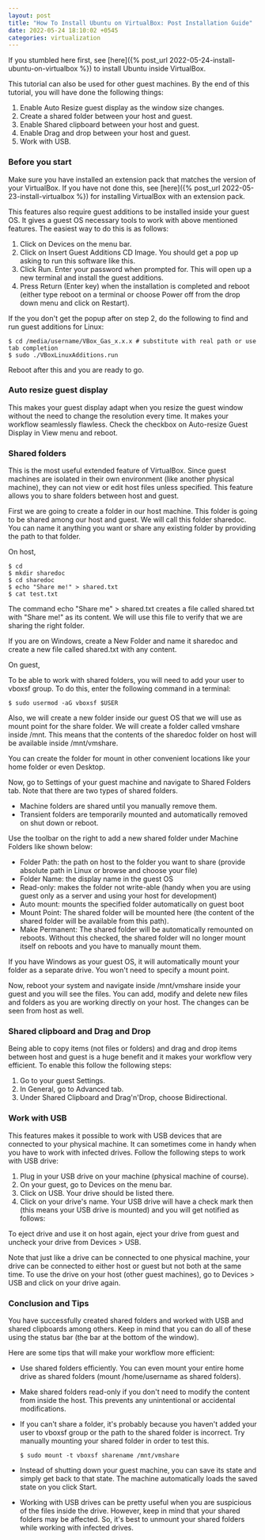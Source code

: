 ```yaml
---
layout: post
title: "How To Install Ubuntu on VirtualBox: Post Installation Guide"
date: 2022-05-24 18:10:02 +0545
categories: virtualization
---
```


If you stumbled here first, see [here]({% post_url 2022-05-24-install-ubuntu-on-virtualbox %}) to install Ubuntu inside VirtualBox.

This tutorial can also be used for other guest machines. By the end of this tutorial, you will have done the following things:

1. Enable Auto Resize guest display as the window size changes.
2. Create a shared folder between your host and guest.
3. Enable Shared clipboard between your host and guest.
4. Enable Drag and drop between your host and guest.
5. Work with USB.

### Before you start

Make sure you have installed an extension pack that matches the version of your VirtualBox. If you have not done this, see [here]({% post_url 2022-05-23-install-virtualbox %}) for installing VirtualBox with an extension pack.

This features also require guest additions to be installed inside your guest OS. It gives a guest OS necessary tools to work with above mentioned features. The easiest way to do this is as follows:

1. Click on  Devices on the menu bar.
2. Click on Insert Guest Additions CD Image. You should get a pop up asking to run this software like this.
3. Click Run. Enter your password when prompted for. This will open up a new terminal and install the guest additions.
4. Press Return (Enter key) when the installation is completed and reboot (either type reboot on a terminal or choose Power off from the drop down menu and click on Restart).

If the you don't get the popup after on step 2, do the following to find and run guest additions for Linux:

```
$ cd /media/username/VBox_Gas_x.x.x # substitute with real path or use tab completion
$ sudo ./VBoxLinuxAdditions.run
```

Reboot after this and you are ready to go.

### Auto resize guest display

This makes your guest display adapt when you resize the guest window without the need to change the resolution every time. It makes your workflow seamlessly flawless. Check the checkbox on Auto-resize Guest Display in View menu and reboot.

### Shared folders

This is the most useful extended feature of VirtualBox. Since guest machines are isolated in their own environment (like another physical machine), they can not view or edit host files unless specified. This feature allows you to share folders between host and guest.

First we are going to create a folder in our host machine. This folder is going to be shared among our host and guest. We will call this folder sharedoc. You can name it anything you want or share any existing folder by providing the path to that folder.

On host,

```
$ cd
$ mkdir sharedoc
$ cd sharedoc
$ echo "Share me!" > shared.txt
$ cat test.txt
```

The command echo "Share me" > shared.txt creates a file called shared.txt with "Share me!" as its content. We will use this file to verify that we are sharing the right folder.

If you are on Windows, create a New Folder and name it sharedoc and create a new file called shared.txt with any content.

On guest,

To be able to work with shared folders, you will need to add your user to vboxsf group. To do this, enter the following command in a terminal:

```
$ sudo usermod -aG vboxsf $USER
```

 Also, we will create a new folder inside our guest OS that we will use as mount point for the share folder. We will create a folder called vmshare inside /mnt. This means that the contents of the sharedoc folder on host will be available inside /mnt/vmshare.

You can create the folder for mount in other convenient locations like your home folder or even Desktop.

Now, go to Settings of your guest machine and navigate to Shared Folders tab. Note that there are two types of shared folders.

- Machine folders are shared until you manually remove them.
- Transient folders are temporarily mounted and automatically removed on shut down or reboot.

Use the toolbar on the right to add a new shared folder under Machine Folders like shown below:

- Folder Path: the path on host to the folder you want to share (provide absolute path in Linux or browse and choose your file)
- Folder Name: the display name in the guest OS
- Read-only: makes the folder not write-able (handy when you are using guest only as a server and using your host for development)
- Auto mount: mounts the specified folder automatically on guest boot
- Mount Point: The shared folder will be mounted here (the content of the shared folder will be available from this path).
- Make Permanent: The shared folder will be automatically remounted on reboots. Without this checked, the shared folder will no longer mount itself on reboots and you have to manually mount them.

If you have Windows as your guest OS, it will automatically mount your folder as a separate drive. You won't need to specify a mount point.

Now, reboot your system and navigate inside /mnt/vmshare inside your guest and you will see the files. You can add, modify and delete new files and folders as you are working directly on your host. The changes can be seen from host as well.

### Shared clipboard and Drag and Drop

Being able to copy items (not files or folders) and drag and drop items between host and guest is a huge benefit and it makes your workflow very efficient. To enable this follow the following steps:

1. Go to your guest Settings.
2. In General, go to Advanced tab.
3. Under Shared Clipboard and Drag'n'Drop, choose Bidirectional.

### Work with USB

This features makes it possible to work with USB devices that are connected to your physical machine. It can sometimes come in handy when you have to work with infected drives. Follow the following steps to work with USB drive:

1. Plug in your USB drive on your machine (physical machine of course).
2. On your guest, go to Devices on the menu bar.
3. Click on USB. Your drive should be listed there.
4. Click on your drive's name. Your USB drive will have a check mark then (this means your USB drive is mounted) and you will get notified as follows:

To eject drive and use it on host again, eject your drive from guest and uncheck your drive from Devices > USB.

Note that just like a drive can be connected to one physical machine, your drive can be connected to either host or guest but not both at the same time. To use the drive on your host (other guest machines), go to Devices > USB and click on your drive again.

### Conclusion and Tips

You have successfully created shared folders and worked with USB and shared clipboards among others. Keep in mind that you can do all of these using the status bar (the bar at the bottom of the window).

Here are some tips that will make your workflow more efficient:

- Use shared folders efficiently. You can even mount your entire home drive as shared folders (mount /home/username as shared folders).

- Make shared folders read-only if you don't need to modify the content from inside the host. This prevents any unintentional or accidental modifications.

- If you can't share a folder, it's probably because you haven't added your user to vboxsf group or the path to the shared folder is incorrect. Try manually mounting your shared folder in order to test this.

  ```
  $ sudo mount -t vboxsf sharename /mnt/vmshare
  ```

- Instead of shutting down your guest machine, you can save its state and simply get back to that state. The machine automatically loads the saved state on you click Start.

- Working with USB drives can be pretty useful when you are suspicious of the files inside the drive. However, keep in mind that your shared folders may be affected. So, it's best to unmount your shared folders while working with infected drives.
